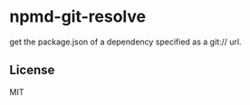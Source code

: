 # npmd-git-resolve

get the package.json of a dependency specified as a git:// url.

## License

MIT
